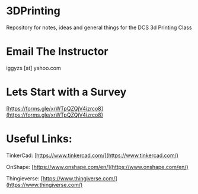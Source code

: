 # 3DPrinting
Repository for notes, ideas and general things for the DCS 3d Printing Class

# Email The Instructor
iggyzs [at] yahoo.com

# Lets Start with a Survey

[https://forms.gle/xrWTpQZQjV4izrco8](https://forms.gle/xrWTpQZQjV4izrco8)


# Useful Links:

TinkerCad:
[https://www.tinkercad.com/](https://www.tinkercad.com/)

OnShape:
[https://www.onshape.com/en/](https://www.onshape.com/en/)

Thingieverse:
[https://www.thingiverse.com/](https://www.thingiverse.com/)

